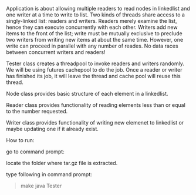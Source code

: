 Application is about allowing multiple readers to read nodes in linkedlist and one writer at a time to write to list. Two kinds of threads share access to a singly-linked list: readers and writers. Readers merely examine the list, hence they can execute concurrently with each other. Writers add new items to the front of the list; write must be mutually exclusive to preclude two writers from writing new items at about the same time. However, one write can proceed in parallel with any number of reades. No data races between concurrent writers and readers!

Tester class creates a threadpool to invoke readers and writers randomly. We will be using futures cachepool to do the job. Once a reader or writer has finished its job, it will leave the thread and cache pool will reuse this thread.

Node class provides basic structure of each element in a linkedlist.

Reader class provides functionality of reading elements less than or equal to the number requested.

Writer class provides functionality of writing new elemenet to linkedlist or maybe updating one if it already exist.

How to run:

go to command prompt:

locate the folder where tar.gz file is extracted.

type following in command prompt:
> make
> java Tester


